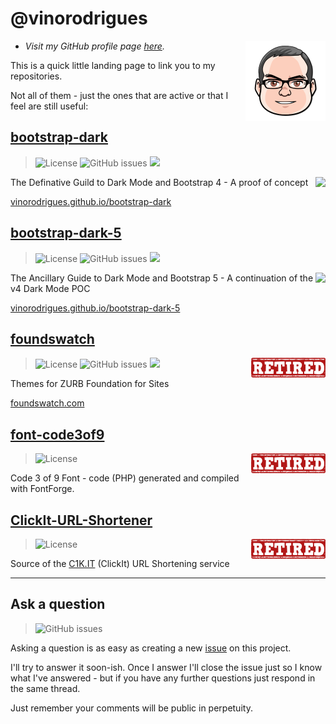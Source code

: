# @vinorodrigues

<img src="vino-avatar.svg" align="right" alt="Hello" width="128" height="128">

- *Visit my GitHub profile page [here](https://github.com/vinorodrigues).*

This is a quick little landing page to link you to my repositories.

Not all of them - just the ones that are active or that I feel are still useful:



## [bootstrap-dark](https://github.com/vinorodrigues/bootstrap-dark)

> ![License](https://img.shields.io/badge/license-MIT-green) ![GitHub issues](https://img.shields.io/github/issues/vinorodrigues/bootstrap-dark) ![](https://data.jsdelivr.com/v1/package/gh/vinorodrigues/bootstrap-dark/badge?style=rounded)

<img src="https://github-readme-stats.vercel.app/api/pin/?username=vinorodrigues&repo=bootstrap-dark" align="right" height="100">

The Definative Guild to Dark Mode and Bootstrap 4 - A proof of concept

[vinorodrigues.github.io/bootstrap-dark](https://vinorodrigues.github.io/bootstrap-dark/)


## [bootstrap-dark-5](https://github.com/vinorodrigues/bootstrap-dark-5)

> ![License](https://img.shields.io/badge/license-MIT-green) ![GitHub issues](https://img.shields.io/github/issues/vinorodrigues/bootstrap-dark-5) ![](https://data.jsdelivr.com/v1/package/gh/vinorodrigues/bootstrap-dark-5/badge?style=rounded)

<img src="https://github-readme-stats.vercel.app/api/pin/?username=vinorodrigues&repo=bootstrap-dark-5" align="right" height="100">

The Ancillary Guide to Dark Mode and Bootstrap 5 - A continuation of the v4 Dark Mode POC

[vinorodrigues.github.io/bootstrap-dark-5](https://vinorodrigues.github.io/bootstrap-dark-5/)

## [foundswatch](https://github.com/vinorodrigues/foundswatch)

<img src="retired.svg" alt="Deprecated" align="right" height="32">

> ![License](https://img.shields.io/github/license/vinorodrigues/Foundswatch) ![GitHub issues](https://img.shields.io/github/issues/vinorodrigues/Foundswatch) ![](https://data.jsdelivr.com/v1/package/gh/vinorodrigues/foundswatch/badge?style=rounded)

Themes for ZURB Foundation for Sites

[foundswatch.com](http://foundswatch.com/)



## [font-code3of9](https://github.com/vinorodrigues/font-code3of9)

<img src="retired.svg" alt="Deprecated" align="right" height="32">

> ![License](https://img.shields.io/badge/license-MIT-green)

Code 3 of 9 Font - code (PHP) generated and compiled with FontForge.


## [ClickIt-URL-Shortener](https://github.com/vinorodrigues/ClickIt-URL-Shortener)

<img src="retired.svg" alt="Deprecated" align="right" height="32">

> ![License](https://img.shields.io/badge/license-CC--BY--SA--3.0-blue)

Source of the [C1K.IT](http://c1k.it/) (ClickIt) URL Shortening service



---

## Ask a question

> ![GitHub issues](https://img.shields.io/github/issues/vinorodrigues/vinorodrigues.github.io)

Asking a question is as easy as creating a new [issue](https://github.com/vinorodrigues/vinorodrigues.github.io/issues) on this project.

I'll try to answer it soon-ish. Once I answer I'll close the issue just so I know what I've answered - but if you have any further questions just respond in the same thread.

Just remember your comments will be public in perpetuity.
